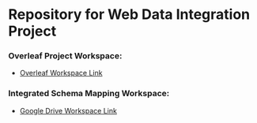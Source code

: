 # Repository for Web Data Integration Project

### Overleaf Project Workspace:
 - [Overleaf Workspace Link](https://www.overleaf.com/7231126958ypyhswcppvbz)

### Integrated Schema Mapping Workspace:
 - [Google Drive Workspace Link](https://drive.google.com/drive/folders/119sfkDmT6Ui5j3QquB377A1cR05WR1aF?usp=sharing)
